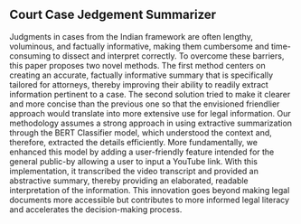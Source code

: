 <h2>Court Case Jedgement Summarizer</h2>
Judgments in cases from the Indian framework are often lengthy, voluminous, and factually informative, making
them cumbersome and time-consuming to dissect and interpret correctly. To overcome these barriers, this paper
proposes two novel methods. The first method centers on creating an accurate, factually informative summary
that is specifically tailored for attorneys, thereby improving their ability to readily extract information pertinent to
a case. The second solution tried to make it clearer and more concise than the previous one so that the envisioned
friendlier approach would translate into more extensive use for legal information. Our methodology assumes a
strong approach in using extractive summarization through the BERT Classifier model, which understood the
context and, therefore, extracted the details efficiently. More fundamentally, we enhanced this model by adding
a user-friendly feature intended for the general public-by allowing a user to input a YouTube link. With this
implementation, it transcribed the video transcript and provided an abstractive summary, thereby providing an
elaborated, readable interpretation of the information. This innovation goes beyond making legal documents
more accessible but contributes to more informed legal literacy and accelerates the decision-making process.

